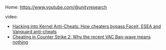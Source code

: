 Home: https://www.youtube.com/@unityresearch

video:
- [Hacking into Kernel Anti-Cheats: How cheaters bypass Faceit, ESEA and Vanguard anti-cheats](https://youtu.be/RwzIq04vd0M)
- [Cheating in Counter Strike 2: Why the recent VAC Ban-wave means nothing](https://youtu.be/jK0QU-jl-YE)

